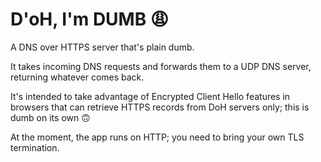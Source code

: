 # D'oH, I'm DUMB 😩

A DNS over HTTPS server that's plain dumb.

It takes incoming DNS requests and forwards them to a UDP DNS server,
returning whatever comes back.

It's intended to take advantage of Encrypted Client Hello features in browsers
that can retrieve HTTPS records from DoH servers only;
this is dumb on its own 🙃

At the moment, the app runs on HTTP;
you need to bring your own TLS termination.